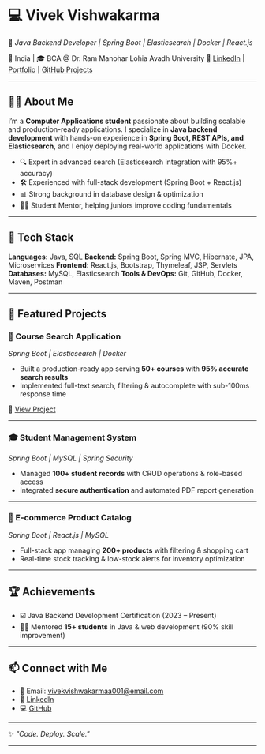
# 💻 Vivek Vishwakarma

🚀 *Java Backend Developer | Spring Boot | Elasticsearch | Docker | React.js*

📍 India | 🎓 BCA @ Dr. Ram Manohar Lohia Avadh University
🔗 [LinkedIn](https://linkedin.com/in/vivek-vishwakarma25) | [Portfolio](#) | [GitHub Projects](https://github.com/vivekvishwakarma25)

---

## 👨‍💻 About Me

I’m a **Computer Applications student** passionate about building scalable and production-ready applications.
I specialize in **Java backend development** with hands-on experience in **Spring Boot, REST APIs, and Elasticsearch**, and I enjoy deploying real-world applications with Docker.

* 🔍 Expert in advanced search (Elasticsearch integration with 95%+ accuracy)
* 🛠️ Experienced with full-stack development (Spring Boot + React.js)
* 📊 Strong background in database design & optimization
* 👨‍🏫 Student Mentor, helping juniors improve coding fundamentals

---

## 🚀 Tech Stack

**Languages:** Java, SQL
**Backend:** Spring Boot, Spring MVC, Hibernate, JPA, Microservices
**Frontend:** React.js, Bootstrap, Thymeleaf, JSP, Servlets
**Databases:** MySQL, Elasticsearch
**Tools & DevOps:** Git, GitHub, Docker, Maven, Postman

---

## 📂 Featured Projects

### 🔎 Course Search Application

*Spring Boot | Elasticsearch | Docker*

* Built a production-ready app serving **50+ courses** with **95% accurate search results**
* Implemented full-text search, filtering & autocomplete with sub-100ms response time

🔗 [View Project](https://github.com/vivekvishwakarma25/course-search)

---

### 🎓 Student Management System

*Spring Boot | MySQL | Spring Security*

* Managed **100+ student records** with CRUD operations & role-based access
* Integrated **secure authentication** and automated PDF report generation

---

### 🛒 E-commerce Product Catalog

*Spring Boot | React.js | MySQL*

* Full-stack app managing **200+ products** with filtering & shopping cart
* Real-time stock tracking & low-stock alerts for inventory optimization

---

## 🏆 Achievements

* ☑️ Java Backend Development Certification (2023 – Present)
* 👨‍🏫 Mentored **15+ students** in Java & web development (90% skill improvement)

---

## 📫 Connect with Me

* 📧 Email: [vivekvishwakarmaa001@email.com](mailto:vivekvishwakarmaa001@email.com)
* 🔗 [LinkedIn](https://linkedin.com/in/vivek-vishwakarma25)
* 💻 [GitHub](https://github.com/vivekvishwakarma25)

---

✨ *"Code. Deploy. Scale."*

---
